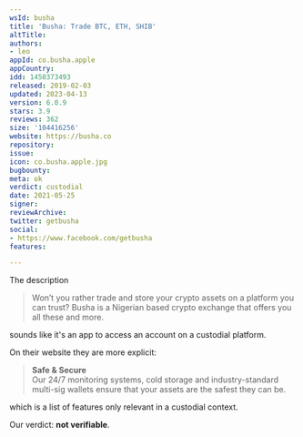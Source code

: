 ```yaml
---
wsId: busha
title: 'Busha: Trade BTC, ETH, SHIB'
altTitle: 
authors:
- leo
appId: co.busha.apple
appCountry: 
idd: 1450373493
released: 2019-02-03
updated: 2023-04-13
version: 6.0.9
stars: 3.9
reviews: 362
size: '104416256'
website: https://busha.co
repository: 
issue: 
icon: co.busha.apple.jpg
bugbounty: 
meta: ok
verdict: custodial
date: 2021-05-25
signer: 
reviewArchive: 
twitter: getbusha
social:
- https://www.facebook.com/getbusha
features: 

---
```


The description

> Won’t you rather trade and store your crypto assets on a platform you can
  trust? Busha is a Nigerian based crypto exchange that offers you all these and
  more.

sounds like it's an app to access an account on a custodial platform.

On their website they are more explicit:

> **Safe & Secure**<br>
  Our 24/7 monitoring systems, cold storage and industry-standard multi-sig
  wallets ensure that your assets are the safest they can be.

which is a list of features only relevant in a custodial context.

Our verdict: **not verifiable**.
